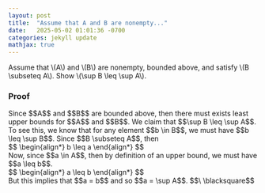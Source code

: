 ```yaml
---
layout: post
title:  "Assume that A and B are nonempty..."
date:   2025-05-02 01:01:36 -0700
categories: jekyll update
mathjax: true
---
```

<div class="stmt">
Assume that \(A\) and \(B\) are nonempty, bounded above, and satisfy \(B \subseteq A\). Show \(\sup B \leq \sup A\).
</div>
<h3>Proof</h3>
Since $$A$$ and $$B$$ are bounded above, then there must exists least upper bounds for $$A$$ and $$B$$. We claim that $$\sup B \leq \sup A$$. To see this, we know that for any element $$b \in B$$, we must have $$b \leq \sup B$$. Since $$B \subseteq A$$, then 
<div>
$$
\begin{align*}
b \leq a
\end{align*}
$$
</div>
Now, since $$a \in A$$, then by definition of an upper bound, we must have $$a \leq b$$.
<div>
$$
\begin{align*}
a \leq b
\end{align*}
$$
</div>
But this implies that $$a = b$$ and so $$a = \sup A$$. $$\ \blacksquare$$


